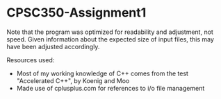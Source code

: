 # CPSC350-Assignment1

Note that the program was optimized for readability and adjustment, not speed. Given information about the expected size of input files, this may have been adjusted accordingly.

Resources used:
- Most of my working knowledge of C++ comes from the test "Accelerated C++", by Koenig and Moo
- Made use of cplusplus.com for references to i/o file management
